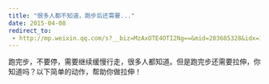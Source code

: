 ```yaml
---
title: "很多人都不知道，跑步后还需要..."
date: 2015-04-08
redirect_to:
 - http://mp.weixin.qq.com/s?__biz=MzAxOTE4OTI2Ng==&mid=203685328&idx=1&sn=05bf95a0826ab81b3c2695c6cf15d1fd&scene=1&key=b2574200810f04e80cf47b513a70589099c0cbbc939057448c0ead0a9a3f3afda82f06542aa28e3dedf19b02531919f7&ascene=0&uin=NTI1OTI4MDU1&devicetype=iMac+MacBookPro5%2C5+OSX+OSX+10.10.2+build(14C1514)&version=11020012&pass_ticket=17gckPxhQpsXqI01BOL4B6RQZU4AQ9iqBLOWluM1ttFpYwSQds0k%2FxMjVrg2iuJ%2B
---
```


跑完步，不要停，需要继续缓慢行走，很多人都知道。但是跑完步还需要拉伸，你知道吗？以下简单的动作，帮助你做拉伸！
